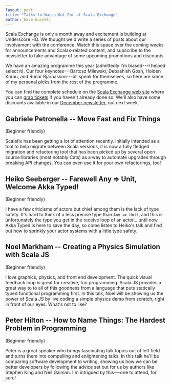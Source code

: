```yaml
---
layout: post
title: "Talks to Watch Out For at Scala Exchange"
author: Dave Gurnell
---
```


Scala Exchange is only a month away and excitement is building at Underscore HQ. We thought we'd write a series of posts about our involvement with the conference. Watch this space over the coming weeks for announcements and Scalax-related content, and subscribe to the newsletter to take advantage of some upcoming promotions and discounts.

<!-- break -->

We have an amazing programme this year (admittedly I'm biased---I helped select it). Our four keynotes---Bartosz Milewski, Debashish Gosh, Holden Karau, and Runar Bjarnasson---all speak for themselves, so here are some of my personal picks from the rest of the programme.

You can find the complete schedule on the [Scala Exchange web site][link-programme] where you can [grab tickets][link-scalax] if you haven't already done so. We'll also have some discounts available in our [December newsletter][link-newsletter], out next week.

## Gabriele Petronella -- Move Fast and Fix Things

(Beginner friendly)

Scalafix has been getting a lot of attention recently. Initially intended as a tool to help migrate between Scala versions, it is now a fully fledged migration and refactoring tool that has been picked up by several open source libraries (most notably Cats) as a way to automate upgrades through breaking API changes. You can even use it for your own refactorings, too!

## Heiko Seeberger -- Farewell Any => Unit, Welcome Akka Typed!

(Beginner friendly)

I have a few criticisms of actors but chief among them is the lack of type safety. It's hard to think of a less precise type than `Any => Unit`, and this is unfortunately the type you get in the receive loop of an actor... until now. Akka Typed is here to save the day, so come listen to Heiko's talk and find out how to sprinkly your actor systems with a little type safety.

## Noel Markham -- Creating a Physics Simulation with Scala JS

(Beginner friendly)

I love graphics, physics, and front end development. The quick visual feedback loop is great for creative, fun programming. Scala JS provides a great way to to all of this goodness from a language that puts statically typed functional programming first. In this talk, Noel will be showing us the power of Scala JS by live coding a simple physics demo from scratch, right in front of our eyes. What's not to like?

## Peter Hilton -- How to Name Things: The Hardest Problem in Programming

(Beginner friendly)

Peter is a great speaker who brings fascinating talk topics out of left field and turns them into compelling and enlightening talks. In this talk he'll be comparing software development to writing, showing us how we can be better developers by following the advice set out for us by authors like Stephen King and Neil Gaiman. I'm intrigued by this---one to attend, for sure!

[link-scalax]: http://scala-exchange.com
[link-programme]: https://skillsmatter.com/conferences/8784-scala-exchange-2017#program
[link-newsletter]: https://underscore.io/blog/newsletters/
